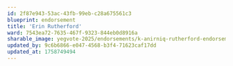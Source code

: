 ```yaml
---
id: 2f87e943-53ac-43fb-99eb-c28a675561c3
blueprint: endorsement
title: 'Erin Rutherford'
ward: 7543ea72-7635-467f-9323-844eb0d8916a
sharable_image: yegvote-2025/endorsements/k-anirniq-rutherford-endorsement.png
updated_by: 9c6b6866-e047-4568-b3f4-71623caf17dd
updated_at: 1758749494
---
```

